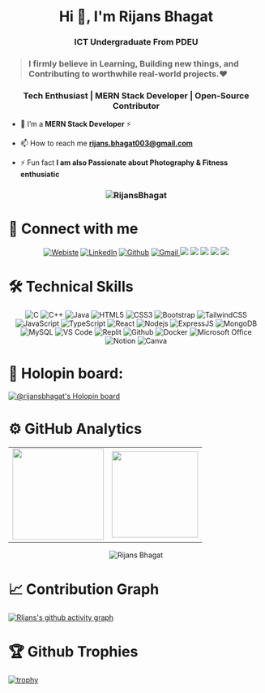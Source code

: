 <h1 align="center">Hi 👋, I'm Rijans Bhagat</h1>
<h3 align="center">ICT Undergraduate From PDEU</h3>

> ### I firmly believe in <b>Learning</b>, <b>Building</b> new things, and <b>Contributing</b> to worthwhile real-world projects.❤

<h3 align="center">Tech Enthusiast | MERN Stack Developer | Open-Source Contributor </h3>

- 🌱 I’m a **MERN Stack Developer** ⚡

- 📫 How to reach me **rijans.bhagat003@gmail.com**

- ⚡ Fun fact **I am also Passionate about Photography & Fitness enthusiatic**

<h3><p align="center"> <img src="https://komarev.com/ghpvc/?username=riju951&label=Profile%20views&color=6805D3&style=flat" alt="RijansBhagat"/> </p></h3>

# 🤝 Connect with me

<div align="center">
<a href="https://rijansbhagat.vercel.app/" target="_blank"><img alt="Webiste" src="https://img.shields.io/badge/website-000000?style=for-the-badge&logo=About.me&logoColor=white" /></a>
<a href="https://www.linkedin.com/in/rijansbhagat/" target="_blank"><img alt="LinkedIn" src="https://img.shields.io/badge/linkedin%20-%230077B5.svg?&style=for-the-badge&logo=linkedin&logoColor=white" /></a>
<a href="https://github.com/riju951" target="_blank"><img alt="Github" src="https://img.shields.io/badge/GitHub-100000?style=for-the-badge&logo=github&logoColor=white"/></a>
<a href="mailto:rijans.bhagat003@gmail.com"><img  alt="Gmail" src="https://img.shields.io/badge/Gmail-D14836?style=for-the-badge&logo=gmail&logoColor=white" />
<a href="https://twitter.com/bhagatrijans" target="_blank"><img src="https://img.shields.io/badge/twitter-%2300acee.svg?&style=for-the-badge&logo=twitter&logoColor=white&alt=twitter" /></a>
<a href="https://t.me/RijansBhagat" target="_blank"><img src="https://img.shields.io/badge/Telegram-2CA5E0?style=for-the-badge&logo=telegram&logoColor=white"/></a> 
<a href="https://www.instagram.com/r458_fireflies/" target="_blank"><img src="https://img.shields.io/badge/instagram-%23000000.svg?&style=for-the-badge&logo=instagram&logoColor=white alt=instagram"/></a> 
<a href="https://rijansb.hashnode.dev/" target="_blank"><img src="https://img.shields.io/badge/Hashnode-2962FF?style=for-the-badge&logo=hashnode&logoColor=white"/></a>
<a href="https://www.credly.com/users/rijans-bhagat/badges" target="_blank"><img src="https://img.shields.io/badge/Credly-FF6B00.svg?style=for-the-badge&logo=Credly&logoColor=white"/></a>
</div>

# 🛠️ Technical Skills

<p align="center"> 
 <img alt="C" src="https://img.shields.io/badge/c-%2300599C.svg?&style=for-the-badge&logo=c&logoColor=white" />
 <img alt="C++" src="https://img.shields.io/badge/c++-%2300599C.svg?&style=for-the-badge&logo=c%2B%2B&ogoColor=white" />
 <img alt="Java" src="https://img.shields.io/badge/java-%23ED8B00.svg?&style=for-the-badge&logo=java&logoColor=white" />
 <img alt="HTML5" src="https://img.shields.io/badge/html5-%23E34F26.svg?&style=for-the-badge&logo=html5&logoColor=white" />
 <img alt="CSS3" src="https://img.shields.io/badge/css3-%231572B6.svg?&style=for-the-badge&logo=css3&logoColor=white" />
 <img alt="Bootstrap" src="https://img.shields.io/badge/bootstrap-%23563D7C.svg?style=for-the-badge&logo=bootstrap&logoColor=white" />
 <img alt="TailwindCSS" src="https://img.shields.io/badge/-Tailwindcss-563D7C?style=for-the-badge&logo=tailwindcss"/>
 <img alt="JavaScript" src="https://img.shields.io/badge/javascript-%23323330.svg?&style=for-the-badge&logo=javascript&logoColor=%23F7DF1E"/>
 <img alt="TypeScript" src="https://img.shields.io/badge/-TypeScript-black?style=for-the-badge&logo=typescript"/>
 <img alt="React" src="https://img.shields.io/badge/react-%2320232a.svg?style=for-the-badge&logo=react&logoColor=%2361DAFB"/>
 <img alt="Nodejs" src="https://img.shields.io/badge/-Nodejs-black?style=for-the-badge&logo=Node.js"/>
 <img alt="ExpressJS" src="https://img.shields.io/badge/Express.js-404D59?style=for-the-badge"/>
 <img alt="MongoDB" src="https://img.shields.io/badge/-MongoDB-black?style=for-the-badge&logo=mongodb"/>
 <img alt="MySQL" src="https://img.shields.io/badge/-MySQL-black?style=for-the-badge&logo=mysql"/>
 <img alt="VS Code" src="https://img.shields.io/badge/Visual_Studio_Code-0078D4?style=for-the-badge&logo=visual%20studio%20code&logoColor=white" />
 <img alt="Replit" src="https://img.shields.io/badge/Replit-DD1200?style=for-the-badge&logo=Replit&logoColor=white" 
 <img alt="IntelliJIDEA" src="https://img.shields.io/badge/IntelliJIDEA-000000.svg?style=for-the-badge&logo=intellij-idea&logoColor=white" /> 
 <img alt="Github" src="https://img.shields.io/badge/-GitHub-181717?style=for-the-badge&logo=github" /> 
 <img alt="Docker" src="https://img.shields.io/badge/-Docker-black?style=for-the-badge&logo=docker" /> 
 <img alt="Microsoft Office" src="https://img.shields.io/badge/Microsoft_Office-D83B01?style=for-the-badge&logo=microsoft-office&logoColor=white" />
 <img alt="Notion" src="https://img.shields.io/badge/Notion-%23000000.svg?style=for-the-badge&logo=notion&logoColor=white"/>
 <img alt="Canva" src="https://img.shields.io/badge/Canva-00C4CC.svg?style=for-the-badge&logo=Canva&logoColor=white"/>
</p>

# 🐉 Holopin board:

[![@rijansbhagat's Holopin board](https://holopin.me/rijansbhagat)](https://holopin.io/@rijansbhagat)
 
 
# ⚙️ GitHub Analytics
  
<table align="center">
  <tr>
<td><img height="180px" src="https://github-readme-stats.vercel.app/api?username=riju951&show_icons=true&theme=dark" />
    <td><img height="170px" src="https://github-readme-stats.vercel.app/api/top-langs/?username=riju951&layout=compact&theme=dark" /></td>
  </tr>
</table>

<div align="center">
<p><img align="center" src="https://github-readme-streak-stats.herokuapp.com/?user=riju951&layout=compact&theme=dark" alt="Rijans Bhagat"/></p>
  </div>

# 📈 Contribution Graph  

 [![RIjans's github activity graph](https://github-readme-activity-graph.vercel.app/graph?username=riju951&custom_title=This%20is%20a%20title&hide_border=true)](https://github.com/riju951/github-readme-activity-graph)
 

# 🏆 Github Trophies

[![trophy](https://github-profile-trophy.vercel.app/?username=riju951&row=1)](https://github.com/riju951/github-profile-trophy)




